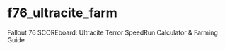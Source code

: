 # f76_ultracite_farm
Fallout 76 SCOREboard: Ultracite Terror SpeedRun Calculator &amp; Farming Guide
